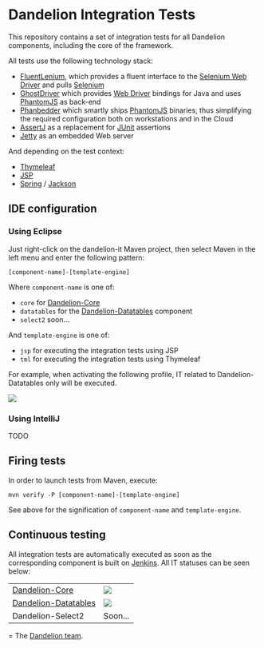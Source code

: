 Dandelion Integration Tests
========================

This repository contains a set of integration tests for all Dandelion components, including the core of the framework.

All tests use the following technology stack:

 * [FluentLenium](https://github.com/FluentLenium/FluentLenium), which provides a fluent interface to the [Selenium Web Driver](http://seleniumhq.org/docs/03_webdriver.html) and pulls [Selenium](http://docs.seleniumhq.org/) 
 * [GhostDriver](https://github.com/detro/ghostdriver) which provides [Web Driver](http://seleniumhq.org/docs/03_webdriver.html) bindings for Java and uses [PhantomJS](http://phantomjs.org/) as back-end
 * [Phanbedder](https://github.com/anthavio/phanbedder) which smartly ships [PhantomJS](http://phantomjs.org/) binaries, thus simplifying the required configuration both on workstations and in the Cloud 
 * [AssertJ](http://joel-costigliola.github.io/assertj/) as a replacement for [JUnit](http://junit.org/) assertions 
 * [Jetty](http://www.eclipse.org/jetty/) as an embedded Web server

And depending on the test context:

 * [Thymeleaf](http://www.thymeleaf.org/)
 * [JSP](http://www.oracle.com/technetwork/java/javaee/jsp/index.html)
 * [Spring](http://projects.spring.io/spring-framework/) / [Jackson](http://jackson.codehaus.org/)

## IDE configuration

### Using Eclipse

Just right-click on the dandelion-it Maven project, then select Maven in the left menu and enter the following pattern:

````
[component-name]-[template-engine]
````

Where `component-name` is one of:

 * `core` for [Dandelion-Core](http://dandelion.github.io/dandelion/)
 * `datatables` for the [Dandelion-Datatables](http://dandelion.github.io/datatables/) component
 * `select2` soon...

And `template-engine` is one of:

 * `jsp` for executing the integration tests using JSP
 * `tml` for executing the integration tests using Thymeleaf

For example, when activating the following profile, IT related to Dandelion-Datatables only will be executed.

<img src="https://cloud.githubusercontent.com/assets/1398586/4368757/733192f8-42f2-11e4-981a-58272683e83b.png" style="text-align:center;" />

### Using IntelliJ

TODO

## Firing tests

In order to launch tests from Maven, execute:

````
mvn verify -P [component-name]-[template-engine]
````

See above for the signification of `component-name` and `template-engine`.

## Continuous testing

All integration tests are automatically executed as soon as the corresponding component is built on [Jenkins](https://dandelion.ci.cloudbees.com). All IT statuses can be seen below:

<table>
<tr>
<td><a href="http://dandelion.github.io/dandelion/">Dandelion-Core</a></td>
<td><a href='https://dandelion.ci.cloudbees.com/job/dandelion-core-it/'><img src='https://dandelion.ci.cloudbees.com/job/dandelion-core-it/badge/icon'></a></td>
</tr>
<tr>
<td><a href="http://dandelion.github.io/datatables/">Dandelion-Datatables</a></td>
<td><a href='https://dandelion.ci.cloudbees.com/job/dandelion-datatables-it/'><img src='https://dandelion.ci.cloudbees.com/job/dandelion-datatables-it/badge/icon'></a></td>
</tr>
<tr>
<td>Dandelion-Select2</td>
<td>Soon...</td>
</tr>
</table>

=
The [Dandelion team](http://dandelion.github.io/team/).
